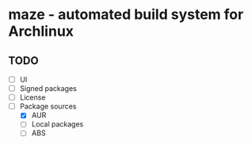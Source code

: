 # maze - automated build system for Archlinux

## TODO

 * [ ] UI
 * [ ] Signed packages
 * [ ] License
 * [ ] Package sources
    * [x] AUR
    * [ ] Local packages
    * [ ] ABS
